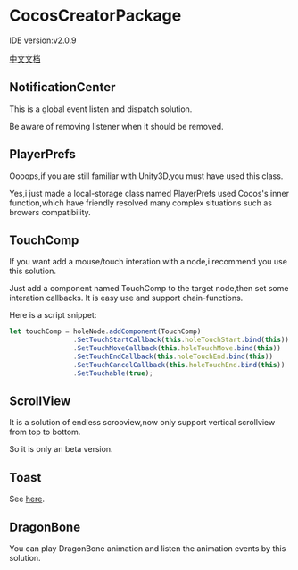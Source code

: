 # CocosCreatorPackage
IDE version:v2.0.9

[中文文档](https://github.com/iningwei/CocosCreatorPackage/tree/master/README_CH)

## NotificationCenter
This is a global event listen and dispatch solution.

Be aware of removing listener when it should be removed.

## PlayerPrefs
Oooops,if you are still familiar with Unity3D,you must have used this class.

Yes,i just made a local-storage class named PlayerPrefs used Cocos's inner function,which have friendly resolved many complex situations such as browers compatibility.

## TouchComp
If you want add a mouse/touch interation with a node,i recommend you use this solution.

Just add a component named TouchComp to the target node,then set some interation callbacks. It is easy use and support chain-functions.

Here is a script snippet:
```javascript
let touchComp = holeNode.addComponent(TouchComp)
                .SetTouchStartCallback(this.holeTouchStart.bind(this))
                .SetTouchMoveCallback(this.holeTouchMove.bind(this))
                .SetTouchEndCallback(this.holeTouchEnd.bind(this))
                .SetTouchCancelCallback(this.holeTouchEnd.bind(this))
                .SetTouchable(true);
```

## ScrollView
It is a solution of endless scrooview,now only support vertical scrollview from top to bottom.

So it is only an beta version.

## Toast
See [here](https://github.com/iningwei/ToastForCocosCreator).

## DragonBone
You can play DragonBone animation and listen the animation events by this solution.
